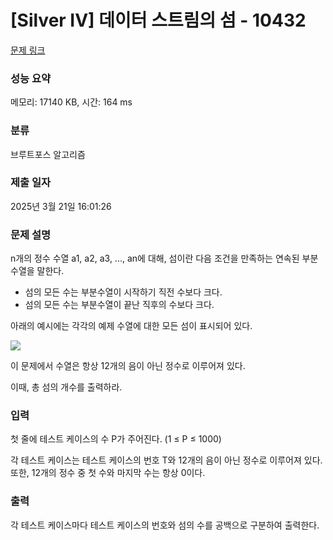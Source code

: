# [Silver IV] 데이터 스트림의 섬 - 10432 

[문제 링크](https://www.acmicpc.net/problem/10432) 

### 성능 요약

메모리: 17140 KB, 시간: 164 ms

### 분류

브루트포스 알고리즘

### 제출 일자

2025년 3월 21일 16:01:26

### 문제 설명

<p>n개의 정수 수열 a1, a2, a3, ..., an에 대해, 섬이란 다음 조건을 만족하는 연속된 부분수열을 말한다.</p>

<ul>
	<li>섬의 모든 수는 부분수열이 시작하기 직전 수보다 크다.</li>
	<li>섬의 모든 수는 부분수열이 끝난 직후의 수보다 크다.</li>
</ul>

<p>아래의 예시에는 각각의 예제 수열에 대한 모든 섬이 표시되어 있다.</p>

<p><img src="https://www.acmicpc.net/upload/images2/island(1).png"></p>

<p>이 문제에서 수열은 항상 12개의 음이 아닌 정수로 이루어져 있다.</p>

<p>이때, 총 섬의 개수를 출력하라.</p>

### 입력 

 <p>첫 줄에 테스트 케이스의 수 P가 주어진다. (1 ≤ P ≤ 1000)</p>

<p>각 테스트 케이스는 테스트 케이스의 번호 T와 12개의 음이 아닌 정수로 이루어져 있다. 또한, 12개의 정수 중 첫 수와 마지막 수는 항상 0이다.</p>

### 출력 

 <p>각 테스트 케이스마다 테스트 케이스의 번호와 섬의 수를 공백으로 구분하여 출력한다.</p>

